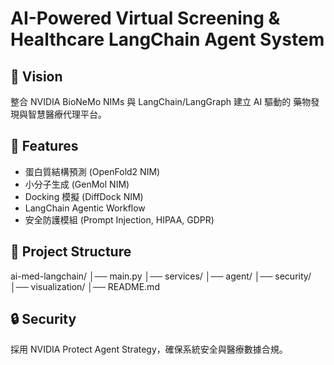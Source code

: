 # AI-Powered Virtual Screening & Healthcare LangChain Agent System

## 🚀 Vision
整合 NVIDIA BioNeMo NIMs 與 LangChain/LangGraph 建立 AI 驅動的
藥物發現與智慧醫療代理平台。

## 🧩 Features
- 蛋白質結構預測 (OpenFold2 NIM)
- 小分子生成 (GenMol NIM)
- Docking 模擬 (DiffDock NIM)
- LangChain Agentic Workflow
- 安全防護模組 (Prompt Injection, HIPAA, GDPR)

## 📂 Project Structure
ai-med-langchain/
│── main.py
│── services/
│── agent/
│── security/
│── visualization/
│── README.md


## 🔒 Security
採用 NVIDIA Protect Agent Strategy，確保系統安全與醫療數據合規。

